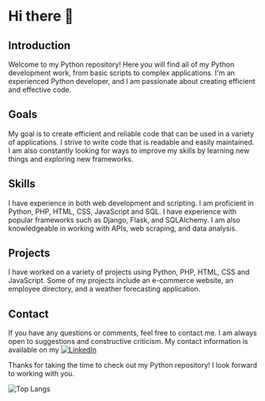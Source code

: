 # Hi there 🖖

## Introduction

Welcome to my Python repository! Here you will find all of my Python development work, 
from basic scripts to complex applications. I'm an experienced Python developer, and 
I am passionate about creating efficient and effective code.

## Goals

My goal is to create efficient and reliable code that can be used in a variety of 
applications. I strive to write code that is readable and easily maintained. I am 
also constantly looking for ways to improve my skills by learning new things and 
exploring new frameworks.

## Skills

I have experience in both web development and scripting. I am proficient in Python, 
PHP, HTML, CSS, JavaScript and SQL. I have experience with popular frameworks 
such as Django, Flask, and SQLAlchemy. I am also knowledgeable in working with APIs, 
web scraping, and data analysis.

## Projects

I have worked on a variety of projects using Python, PHP, HTML, CSS and JavaScript. 
Some of my projects include an e-commerce website, an employee directory, and a 
weather forecasting application.

## Contact

If you have any questions or comments, feel free to contact me. I am always open 
to suggestions and constructive criticism. My contact information is available 
on my [![LinkedIn](https://img.shields.io/badge/LinkedIn-0077B5?style=for-the-badge&logo=linkedin&logoColor=white)](https://www.linkedin.com/in/tigran-o-saatchyan/)

Thanks for taking the time to check out my Python repository! I look forward to 
working with you.

![Top Langs](https://github-readme-stats.vercel.app/api/top-langs/?username=tigran-saatchyan&theme=transparent)
